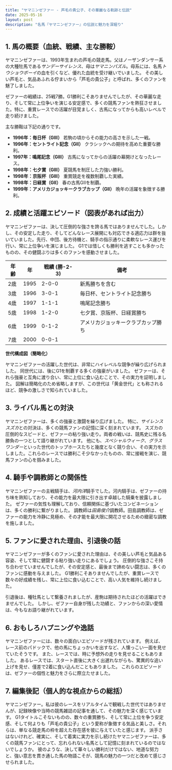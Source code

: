 ```yaml
---
title: "ヤマニンゼファー - 芦毛の貴公子、その華麗なる軌跡と伝説"
date: 2025-05-16
layout: post
description: "名馬『ヤマニンゼファー』の伝説と魅力を深堀り"
---
```


## 1. 馬の概要（血統、戦績、主な勝鞍）

ヤマニンゼファーは、1993年生まれの芦毛の競走馬。父はノーザンダンサー系の大種牡馬である*サンデーサイレンス*、母は*ヤマニンパズル*。母系には、名馬*トウショウボーイ*の血を引くなど、優れた血統を受け継いでいました。  その美しい芦毛と、気品あふれる佇まいから「芦毛の貴公子」と呼ばれ、多くのファンを魅了しました。

ゼファーの戦績は、25戦7勝。G1勝利こそありませんでしたが、その華麗な走り、そして常に上位争いを演じる安定感で、多くの競馬ファンを熱狂させました。特に、重賞レースでの活躍が目覚ましく、古馬になってからも高いレベルで走り続けました。

主な勝鞍は下記の通りです。

* **1996年：毎日杯（GIII）**  若駒の頃からその能力の高さを示した一戦。
* **1996年：セントライト記念（GII）**  クラシックへの期待を高めた重要な勝利。
* **1997年：鳴尾記念（GIII）** 古馬になってからの活躍の幕開けとなったレース。
* **1998年：七夕賞（GIII）**  夏競馬を制圧した力強い勝利。
* **1998年：京阪杯（GIII）**  重賞競走を複数制覇した実績。
* **1998年：日経賞（GII）**  春の古馬GIIを制覇。
* **1999年：アメリカジョッキークラブカップ（GII）**  晩年の活躍を象徴する勝利。


## 2. 成績と活躍エピソード（図表があれば出力）

ヤマニンゼファーは、決して圧倒的な強さを誇る馬ではありませんでした。しかし、その安定した走り、そしてどんなレース展開にも対応できる適応力は群を抜いていました。先行、中団、後方待機と、騎手の指示通りに柔軟なレース運びを行い、常に上位争いを演じました。  G1では惜しくも勝利を逃すことも多かったものの、その健闘ぶりは多くのファンを感動させました。

| 年齢 | 年 | 戦績 (勝-2-3) | 備考 |
|---|---|---|---|
| 2歳 | 1995 | 2-0-0 | 新馬勝ちを含む |
| 3歳 | 1996 | 3-0-1 | 毎日杯、セントライト記念勝ち |
| 4歳 | 1997 | 1-1-1 | 鳴尾記念勝ち |
| 5歳 | 1998 | 1-2-0 | 七夕賞、京阪杯、日経賞勝ち |
| 6歳 | 1999 | 0-1-2 | アメリカジョッキークラブカップ勝ち |
| 7歳 | 2000 | 0-0-1 | |


**世代構成図（簡略化）**

ヤマニンゼファーの活躍した世代は、非常にハイレベルな競争が繰り広げられました。  同世代には、後にG1を制覇する多くの強豪がいました。  ゼファーは、それら強豪と互角に渡り合い、常に上位に食い込むことで、その実力を証明しました。  図解は簡略化のため省略しますが、この世代は「黄金世代」とも称されるほど、競争の激しさで知られていました。


## 3. ライバル馬との対決

ヤマニンゼファーは、多くの強豪と激闘を繰り広げました。 特に、*サイレンススズカ*との対決は、多くの競馬ファンの記憶に深く刻まれています。  スズカの圧倒的なスピードと、ゼファーの粘り強い走り。両者の戦いは、競馬史に残る名勝負の一つとして語り継がれています。  他にも、*スペシャルウィーク*、*グラスワンダー*といった世代のトップホースたちと幾度となく競り合い、その実力を示しました。これらのレースでは勝利こそ少なかったものの、常に接戦を演じ、競馬ファンの心を掴みました。


## 4. 騎手や調教師との関係性

ヤマニンゼファーの主戦騎手は、*河内洋*騎手でした。河内騎手は、ゼファーの持ち味を熟知しており、その能力を最大限に引き出す卓越した騎乗を披露しました。  ゼファーの気性も理解しており、信頼関係に基づいたコンビネーションは、多くの勝利に繋がりました。  調教師は*田島俊介*調教師。田島調教師は、ゼファーの能力を冷静に見極め、その才能を最大限に開花させるための緻密な調教を施しました。


## 5. ファンに愛された理由、引退後の話

ヤマニンゼファーが多くのファンに愛された理由は、その美しい芦毛と気品ある容姿、そして常に健闘する粘り強い走りにあるでしょう。  圧倒的な強さこそ持ち合わせていませんでしたが、その安定感と、最後まで諦めない闘志は、多くのファンに感動を与えました。  G1勝利こそありませんでしたが、重賞レースで数々の好成績を残し、常に上位に食い込むことで、高い人気を維持し続けました。

引退後は、種牡馬として繋養されましたが、産駒は期待されたほどの活躍はできませんでした。  しかし、ゼファー自身が残した功績と、ファンからの深い愛情は、今もなお語り継がれています。


## 6. おもしろハプニングや逸話

ヤマニンゼファーには、数々の面白いエピソードが残されています。  例えば、レース前のパドックで、他の馬にちょっかいを出すなど、人懐っこい一面を見せていたそうです。  また、レースでは、時に予想外の走りを見せることもありました。  あるレースでは、スタート直後に大きく出遅れながらも、驚異的な追い上げを見せ、僅差で2着に食い込んだこともありました。  これらのエピソードは、ゼファーの個性と魅力をさらに際立たせました。


## 7. 編集後記（個人的な視点からの総括）

ヤマニンゼファー。私は彼のレースをリアルタイムで観戦した世代ではありませんが、記録映像や当時の競馬雑誌の記事を通して、その魅力を深く感じています。  G1タイトルこそないものの、数々の重賞勝ち、そして常に上位を争う安定感、そして何よりも「芦毛の貴公子」という愛称が象徴する気品と美しさ。それらは、単なる競走馬の枠を超えた存在感を彼に与えていたと感じます。  派手さはないけれど、確実に、そして着実に実力を示し続けたヤマニンゼファーは、多くの競馬ファンにとって、忘れられない名馬として記憶に刻まれているのではないでしょうか。  彼のような、決して華々しい勝利だけではない、地道な努力と、強い意志を貫き通した馬の物語こそが、競馬の魅力の一つだと改めて感じさせられました。

